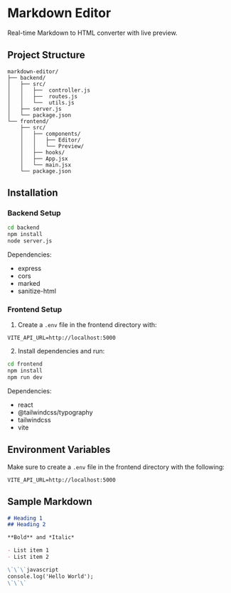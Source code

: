 # Markdown Editor

Real-time Markdown to HTML converter with live preview.

## Project Structure
```
markdown-editor/
├── backend/
│   ├── src/
│   │   ├──  controller.js
│   │   ├──  routes.js
│   │   └──  utils.js
│   ├── server.js
│   └── package.json
└── frontend/
    ├── src/
    │   ├── components/
    │   │   ├── Editor/
    │   │   └── Preview/
    │   ├── hooks/
    │   ├── App.jsx
    │   └── main.jsx
    └── package.json
```

## Installation

### Backend Setup
```bash
cd backend
npm install
node server.js
```

Dependencies:
- express
- cors
- marked
- sanitize-html

### Frontend Setup
1. Create a `.env` file in the frontend directory with:
```
VITE_API_URL=http://localhost:5000
```

2. Install dependencies and run:
```bash
cd frontend
npm install
npm run dev
```


Dependencies:
- react
- @tailwindcss/typography
- tailwindcss
- vite

## Environment Variables
Make sure to create a `.env` file in the frontend directory with the following:
```
VITE_API_URL=http://localhost:5000
```

## Sample Markdown
```markdown
# Heading 1
## Heading 2

**Bold** and *Italic*

- List item 1
- List item 2

\`\`\`javascript
console.log('Hello World');
\`\`\`
```

